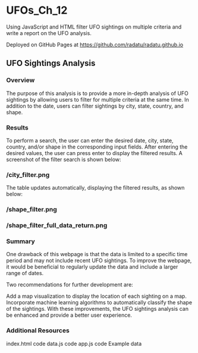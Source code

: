 # UFOs_Ch_12
Using JavaScript and HTML filter UFO sightings on multiple criteria and write a report on the UFO analysis.

Deployed on GitHub Pages at <https://github.com/radatu/radatu.github.io>

## UFO Sightings Analysis
### Overview
The purpose of this analysis is to provide a more in-depth analysis of UFO sightings by allowing users to filter for multiple criteria at the same time. In addition to the date, users can filter sightings by city, state, country, and shape.

### Results
To perform a search, the user can enter the desired date, city, state, country, and/or shape in the corresponding input fields. After entering the desired values, the user can press enter to display the filtered results. A screenshot of the filter search is shown below:

### /city_filter.png

The table updates automatically, displaying the filtered results, as shown below:

### /shape_filter.png

### /shape_filter_full_data_return.png

### Summary
One drawback of this webpage is that the data is limited to a specific time period and may not include recent UFO sightings. To improve the webpage, it would be beneficial to regularly update the data and include a larger range of dates.

Two recommendations for further development are:

Add a map visualization to display the location of each sighting on a map.
Incorporate machine learning algorithms to automatically classify the shape of the sightings.
With these improvements, the UFO sightings analysis can be enhanced and provide a better user experience.

### Additional Resources
index.html code
data.js code
app.js code
Example data

